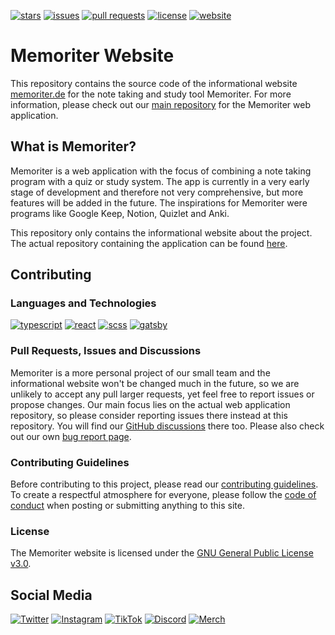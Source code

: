 [![stars](https://img.shields.io/github/stars/MemoriterApp/MemoriterWebsite?color=brightgreen)](https://github.com/MemoriterApp/MemoriterWebsite/stargazers)
[![issues](https://img.shields.io/github/issues/MemoriterApp/MemoriterWebsite?color=orange)](https://github.com/MemoriterApp/MemoriterWebsite/issues)
[![pull requests](https://img.shields.io/github/issues-pr/MemoriterApp/MemoriterWebsite?color=yellow)](https://github.com/MemoriterApp/MemoriterWebsite/pulls)
[![license](https://img.shields.io/github/license/MemoriterApp/MemoriterWebsite?color=blue)](https://github.com/MemoriterApp/MemoriterWebsite/blob/main/LICENSE)
[![website](https://img.shields.io/website-up-down-green-red/https/memoriter.de/.svg)](https://memoriter.de)

# Memoriter Website

This repository contains the source code of the informational website
[memoriter.de](https://memoriter.de) for the note taking and study tool
Memoriter. For more information, please check out our
[main repository](https://github.com/MemoriterApp/Memoriter) for the Memoriter
web application.

## What is Memoriter?

Memoriter is a web application with the focus of combining a note taking program
with a quiz or study system. The app is currently in a very early stage of
development and therefore not very comprehensive, but more features will be
added in the future. The inspirations for Memoriter were programs like Google
Keep, Notion, Quizlet and Anki.

This repository only contains the informational website about the project. The
actual repository containing the application can be found
[here](https://github.com/MemoriterApp/Memoriter).

## Contributing

### Languages and Technologies

[![typescript](https://img.shields.io/badge/TypeScript-007ACC?style=flat&logo=typescript&logoColor=white)](https://www.typescriptlang.org)
[![react](https://img.shields.io/badge/React-16181D?style=flat&logo=react&logoColor=61DAFB)](https://www.reactjs.org)
[![scss](https://img.shields.io/badge/SCSS-CC6699?style=flat&logo=sass&logoColor=white)](https://sass-lang.com/)
[![gatsby](https://img.shields.io/badge/Gatsby-663399?style=flat&logo=gatsby&logoColor=white)](https://www.gatsbyjs.com/)

### Pull Requests, Issues and Discussions

Memoriter is a more personal project of our small team and the informational
website won't be changed much in the future, so we are unlikely to accept any
pull larger requests, yet feel free to report issues or propose changes. Our main focus
lies on the actual web application repository, so please consider reporting
issues there instead at this repository. You will find our
[GitHub discussions](https://github.com/MemoriterApp/Memoriter/discussions)
there too. Please also check out our own
[bug report page](https://memoriter.de/bugs).

### Contributing Guidelines

Before contributing to this project, please read our
[contributing guidelines](https://github.com/MemoriterApp/MemoriterWebsite/blob/main/CONTRIBUTING.md).
To create a respectful atmosphere for everyone, please follow the
[code of conduct](https://github.com/MemoriterApp/MemoriterWebsite/blob/main/CODE_OF_CONDUCT.md)
when posting or submitting anything to this site.

### License

The Memoriter website is licensed under the
[GNU General Public License v3.0](https://github.com/MemoriterApp/MemoriterWebsite/blob/main/LICENSE).

## Social Media

[![Twitter](https://img.shields.io/badge/Twitter-1DA1F2?style=flat&logo=twitter&logoColor=white)](https://www.twitter.com/MemoriterHQ)
[![Instagram](https://img.shields.io/badge/Instagram-E4405F?style=flat&logo=instagram&logoColor=white)](https://www.instagram.com/memoriter6)
[![TikTok](https://img.shields.io/badge/TikTok-000000?style=flat&logo=tiktok&logoColor=white)](https://www.tiktok.com/@memoriterofficial)
[![Discord](https://img.shields.io/badge/Discord-5865F2?style=flat&logo=discord&logoColor=white)](https://discord.com/invite/wpdYh2CQ4H)
[![Merch](https://img.shields.io/badge/Spreadshirt-00B2A5?style=flat&logo=spreadshirt&logoColor=white)](https://shop-memoriter.myspreadshop.de)
